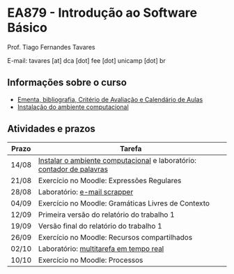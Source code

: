 # EA879 - Introdução ao Software Básico

Prof. Tiago Fernandes Tavares

E-mail: tavares [at] dca [dot] fee [dot] unicamp [dot] br

## Informações sobre o curso
* [Ementa, bibliografia, Critério de
  Avaliação e Calendário de Aulas](https://www.overleaf.com/read/tybhrzcjjxsr)
* [Instalação do ambiente computacional](PREPARAR.md)

## Atividades e prazos

Prazo | Tarefa
----- | ------
 14/08    | [Instalar o ambiente computacional](PREPARAR.md) e laboratório: [contador de palavras](http://www.github.com/EAxxx/contador-de-palavras)
 21/08    | Exercício no Moodle: Expressões Regulares
 28/08    | Laboratório: [e-mail scrapper](https://github.com/EAxxx/emailscrapper)
 04/09    | Exercício no Moodle: Gramáticas Livres de Contexto
 12/09    | Primeira versão do relatório do trabalho 1
 19/09    | Versão final do relatório do trabalho 1
 26/09    | Exercício no Moodle: Recursos compartilhados
 02/10    | Laboratório: [multitarefa em tempo real](https://github.com/EAxxx/scheduler-demo)
 10/10    | Exercício no Moodle: Processos



